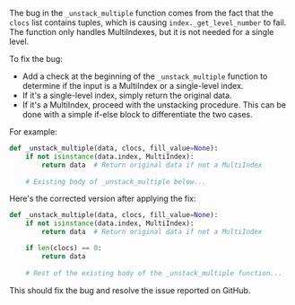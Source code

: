 The bug in the `_unstack_multiple` function comes from the fact that the `clocs` list contains tuples, which is causing `index._get_level_number` to fail. The function only handles MultiIndexes, but it is not needed for a single level.

To fix the bug:
- Add a check at the beginning of the `_unstack_multiple` function to determine if the input is a MultiIndex or a single-level index.
- If it's a single-level index, simply return the original data.
- If it's a MultiIndex, proceed with the unstacking procedure. This can be done with a simple if-else block to differentiate the two cases.

For example:
```python
def _unstack_multiple(data, clocs, fill_value=None):
    if not isinstance(data.index, MultiIndex):
        return data  # Return original data if not a MultiIndex
    
    # Existing body of _unstack_multiple below...
```

Here's the corrected version after applying the fix:

```python
def _unstack_multiple(data, clocs, fill_value=None):
    if not isinstance(data.index, MultiIndex):
        return data  # Return original data if not a MultiIndex

    if len(clocs) == 0:
        return data
  
    # Rest of the existing body of the _unstack_multiple function...
```
This should fix the bug and resolve the issue reported on GitHub.